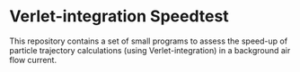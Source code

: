 # Verlet-integration Speedtest

This repository contains a set of small programs to assess the speed-up of particle trajectory calculations (using Verlet-integration) in a background air flow current.
